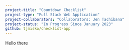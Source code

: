 ```yaml
---
project-title: "Countdown Checklist"
project-type: "Full Stack Web Application"
project-collaborators: "Collaborators: Jen Tachibana"
project-status: "In Progress Since January 2023"
github: tjmisko/checklist-app
---
```


Hello there
